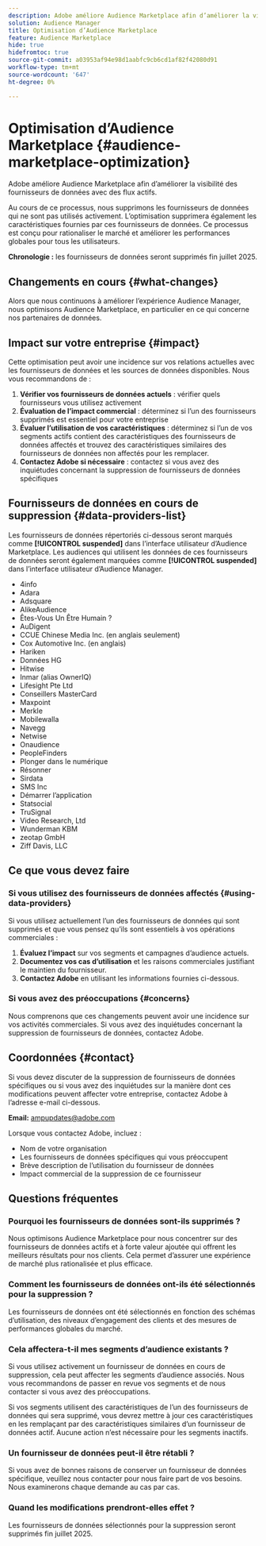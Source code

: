 ```yaml
---
description: Adobe améliore Audience Marketplace afin d’améliorer la visibilité des fournisseurs de données avec des flux actifs.
solution: Audience Manager
title: Optimisation d’Audience Marketplace
feature: Audience Marketplace
hide: true
hidefromtoc: true
source-git-commit: a03953af94e98d1aabfc9cb6cd1af82f42080d91
workflow-type: tm+mt
source-wordcount: '647'
ht-degree: 0%

---
```



# Optimisation d’Audience Marketplace {#audience-marketplace-optimization}

Adobe améliore Audience Marketplace afin d’améliorer la visibilité des fournisseurs de données avec des flux actifs.

Au cours de ce processus, nous supprimons les fournisseurs de données qui ne sont pas utilisés activement. L’optimisation supprimera également les caractéristiques fournies par ces fournisseurs de données. Ce processus est conçu pour rationaliser le marché et améliorer les performances globales pour tous les utilisateurs.

**Chronologie :** les fournisseurs de données seront supprimés fin juillet 2025.

## Changements en cours {#what-changes}

Alors que nous continuons à améliorer l’expérience Audience Manager, nous optimisons Audience Marketplace, en particulier en ce qui concerne nos partenaires de données.

## Impact sur votre entreprise {#impact}

Cette optimisation peut avoir une incidence sur vos relations actuelles avec les fournisseurs de données et les sources de données disponibles. Nous vous recommandons de :

1. **Vérifier vos fournisseurs de données actuels** : vérifier quels fournisseurs vous utilisez activement
2. **Évaluation de l’impact commercial** : déterminez si l’un des fournisseurs supprimés est essentiel pour votre entreprise
3. **Évaluer l’utilisation de vos caractéristiques** : déterminez si l’un de vos segments actifs contient des caractéristiques des fournisseurs de données affectés et trouvez des caractéristiques similaires des fournisseurs de données non affectés pour les remplacer.
4. **Contactez Adobe si nécessaire** : contactez si vous avez des inquiétudes concernant la suppression de fournisseurs de données spécifiques

## Fournisseurs de données en cours de suppression {#data-providers-list}

Les fournisseurs de données répertoriés ci-dessous seront marqués comme **[!UICONTROL suspended]** dans l’interface utilisateur d’Audience Marketplace. Les audiences qui utilisent les données de ces fournisseurs de données seront également marquées comme **[!UICONTROL suspended]** dans l’interface utilisateur d’Audience Manager.

* 4info
* Adara
* Adsquare
* AlikeAudience
* Êtes-Vous Un Être Humain ?
* AuDigent
* CCUE Chinese Media Inc. (en anglais seulement)
* Cox Automotive Inc. (en anglais)
* Hariken
* Données HG
* Hitwise
* Inmar (alias OwnerIQ)
* Lifesight Pte Ltd
* Conseillers MasterCard
* Maxpoint
* Merkle
* Mobilewalla
* Navegg
* Netwise
* Onaudience
* PeopleFinders
* Plonger dans le numérique
* Résonner
* Sirdata
* SMS Inc
* Démarrer l’application
* Statsocial
* TruSignal
* Video Research, Ltd
* Wunderman KBM
* zeotap GmbH
* Ziff Davis, LLC


## Ce que vous devez faire

### Si vous utilisez des fournisseurs de données affectés {#using-data-providers}

Si vous utilisez actuellement l’un des fournisseurs de données qui sont supprimés et que vous pensez qu’ils sont essentiels à vos opérations commerciales :

1. **Évaluez l’impact** sur vos segments et campagnes d’audience actuels.
2. **Documentez vos cas d’utilisation** et les raisons commerciales justifiant le maintien du fournisseur.
3. **Contactez Adobe** en utilisant les informations fournies ci-dessous.

### Si vous avez des préoccupations {#concerns}

Nous comprenons que ces changements peuvent avoir une incidence sur vos activités commerciales. Si vous avez des inquiétudes concernant la suppression de fournisseurs de données, contactez Adobe.

## Coordonnées {#contact}

Si vous devez discuter de la suppression de fournisseurs de données spécifiques ou si vous avez des inquiétudes sur la manière dont ces modifications peuvent affecter votre entreprise, contactez Adobe à l’adresse e-mail ci-dessous.

**Email:** ampupdates@adobe.com

Lorsque vous contactez Adobe, incluez :

* Nom de votre organisation
* Les fournisseurs de données spécifiques qui vous préoccupent
* Brève description de l’utilisation du fournisseur de données
* Impact commercial de la suppression de ce fournisseur

## Questions fréquentes

### Pourquoi les fournisseurs de données sont-ils supprimés ?

Nous optimisons Audience Marketplace pour nous concentrer sur des fournisseurs de données actifs et à forte valeur ajoutée qui offrent les meilleurs résultats pour nos clients. Cela permet d’assurer une expérience de marché plus rationalisée et plus efficace.

### Comment les fournisseurs de données ont-ils été sélectionnés pour la suppression ?

Les fournisseurs de données ont été sélectionnés en fonction des schémas d’utilisation, des niveaux d’engagement des clients et des mesures de performances globales du marché.

### Cela affectera-t-il mes segments d’audience existants ?

Si vous utilisez activement un fournisseur de données en cours de suppression, cela peut affecter les segments d’audience associés. Nous vous recommandons de passer en revue vos segments et de nous contacter si vous avez des préoccupations.

Si vos segments utilisent des caractéristiques de l’un des fournisseurs de données qui sera supprimé, vous devrez mettre à jour ces caractéristiques en les remplaçant par des caractéristiques similaires d’un fournisseur de données actif. Aucune action n’est nécessaire pour les segments inactifs.

### Un fournisseur de données peut-il être rétabli ?

Si vous avez de bonnes raisons de conserver un fournisseur de données spécifique, veuillez nous contacter pour nous faire part de vos besoins. Nous examinerons chaque demande au cas par cas.

### Quand les modifications prendront-elles effet ?

Les fournisseurs de données sélectionnés pour la suppression seront supprimés fin juillet 2025.
